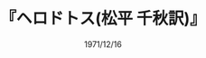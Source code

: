 ---
title: "『ヘロドトス(松平 千秋訳)』"
description: "「歴史の父」の名を冠されるギリシアの史家が述べる，前五世紀のペルシア戦争を頂点とする東西抗争，東方諸国の歴史．著者は，ギリシア人と異邦人とが果した偉大な事跡，両者が争うに至った原因を後世に伝えるべくこれを書いた．何よりもまず正確さが重視され，豊富に織りこまれた説話は長巻を飽かず読ませる魅力をもつ．"
date: 1971/12/16
shorttitle: ""
authors: ['ヘロドトス(著)', '松平千秋(訳)']
publishDate: "1971-12-16"
ENTRYTYPE: "基礎演習テキスト100"
series:
- 早稲田大学必修基礎演習テキスト100(2020年度)
- 岩波文庫
tags: 
- 
category: 
- 
# publisher: "Self-Published"
image: 
pinned : true
draft: false
hideToc: false
enableToc: true
enableTocContent: false
copyright: "All rights reserved"
---